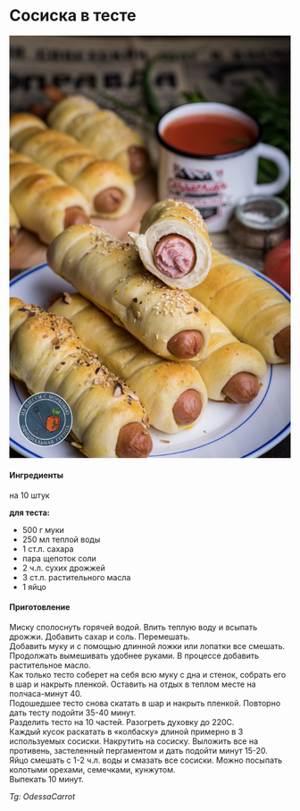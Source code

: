 ﻿---
image: ../pics/photo_2019-10-25_10-01-36.jpg
---
# Сосиска в тесте

![Сосиска в тесте](../pics/photo_2019-10-25_10-01-36.jpg)

#### Ингредиенты

на 10 штук

**для теста:**

* 500 г муки
* 250 мл теплой воды
* 1 ст.л. сахара
* пара щепоток соли
* 2 ч.л. сухих дрожжей
* 3 ст.л. растительного масла
* 1 яйцо

#### Приготовление

Миску сполоснуть горячей водой. Влить теплую воду и всыпать дрожжи. Добавить сахар и соль. Перемешать.  
Добавить муку и с помощью длинной ложки или лопатки все смешать. Продолжать вымешивать удобнее руками. В процессе добавить растительное масло.  
Как только тесто соберет на себя всю муку с дна и стенок, собрать его в шар и накрыть пленкой. Оставить на отдых в теплом месте на полчаса-минут 40.  
Подошедшее тесто снова скатать в шар и накрыть пленкой. Повторно дать тесту подойти 35-40 минут.  
Разделить тесто на 10 частей.
Разогреть духовку до 220С.  
Каждый кусок раскатать в «колбаску» длиной примерно в 3 используемых сосиски. Накрутить на сосиску. Выложить все на противень, застеленный пергаментом и дать подойти минут 15-20.  
Яйцо смешать с 1-2 ч.л. воды и смазать все сосиски. Можно посыпать колотыми орехами, семечками, кунжутом.  
Выпекать 10 минут.

*Tg: OdessaCarrot*

